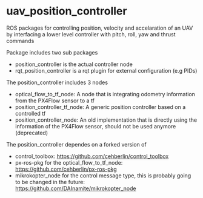 # uav_position_controller
ROS packages for controlling position, velocity and accelaration of an UAV by interfacing a lower level controller with pitch, roll, yaw and thrust commands

Package includes two sub packages
* position_controller is the actual controller node
* rqt_position_controller is a rqt plugin for external configuration (e.g PIDs)

The position_controller includes 3 nodes
* optical_flow_to_tf_node: A node that is integrating odometry information from the PX4Flow sensor to a tf
* position_controller_tf_node: A generic position controller based on a controlled tf 
* position_controller_node: An old implementation that is directly using the information of the PX4Flow sensor, should not be used anymore (deprecated)

The position_controller dependes on a forked version of 
* control_toolbox: https://github.com/cehberlin/control_toolbox
* px-ros-pkg for the optical_flow_to_tf_node: https://github.com/cehberlin/px-ros-pkg
* mikrokopter_node for the control message type, this is probably going to be changed in the future: https://github.com/DAInamite/mikrokopter_node


